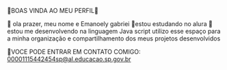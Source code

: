 💟BOAS VINDA AO MEU PERFIL💟

🤟 ola prazer, meu nome e Emanoely gabriei
📘estou estudando no alura
📲estou me desenvolvendo na linguagem Java script
utilizo esse espaço para a minha organização e compartilhamento dos meus projetos desenvolvidos

📧VOCE PODE ENTRAR EM CONTATO COMIGO:
 00001115442454sp@al.educacao.sp.gov.br
 

